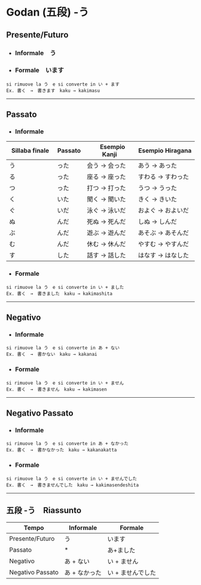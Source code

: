 # Godan (五段)  -う
## Presente/Futuro
- ### Informale　う

- ### Formale　います
```text
si rimuove la う　e si converte in い + ます
Ex. 書く　→　書きます　kaku → kakimasu
```
---

## Passato
- ### Informale
| Sillaba finale | Passato | 　Esempio Kanji | Esempio Hiragana |
|---------------|---------|----------------|------------------|
| う            | った    | 会う -> 会った   | あう -> あった        |
| る            | った    | 座る -> 座った   | すわる -> すわった      |
| つ            | った    | 打つ -> 打った   | うつ -> うった        |
|く　　　　　　| いた　　| 聞く -> 聞いた　| きく -> きいた　　      |
| ぐ　　　　　| いだ　　| 泳ぐ -> 泳いだ　| およぐ -> およいだ　     |
|ぬ　　　　| んだ　　| 死ぬ -> 死んだ　| しぬ -> しんだ　　      |
| ぶ　　　　　| んだ　　| 遊ぶ -> 遊んだ　| あそぶ -> あそんだ　     |
| む　　　　　| んだ　　| 休む -> 休んだ　| やすむ -> やすんだ　     |
| す　　　　　| した　　| 話す -> 話した　| はなす -> はなした　     |

- ### Formale
```text
si rimuove la う　e si converte in い + ました
Ex. 書く　→　書きました　kaku → kakimashita
```

---

## Negativo
- ### Informale
```text
si rimuove la う　e si converte in あ + ない
Ex. 書く　→　書かない　kaku → kakanai
```
- ### Formale
```text
si rimuove la う　e si converte in い + ません
Ex. 書く　→　書きません　kaku → kakimasen
```

---

## Negativo Passato
- ### Informale
```text
si rimuove la う　e si converte in あ + なかった
Ex. 書く　→　書かなかった　kaku → kakanakatta
```

- ### Formale
```text
si rimuove la う　e si converte in い + ませんでした
Ex. 書く　→　書きませんでした　kaku → kakimasendeshita
```

---

## 五段 -う　Riassunto
| Tempo | Informale | Formale |
|-------|-----------|---------|
| Presente/Futuro | う         | います     |
| Passato | *         | あ+ました   |
| Negativo | あ + ない       | い + ません    |
| Negativo Passato | あ + なかった   | い + ませんでした |